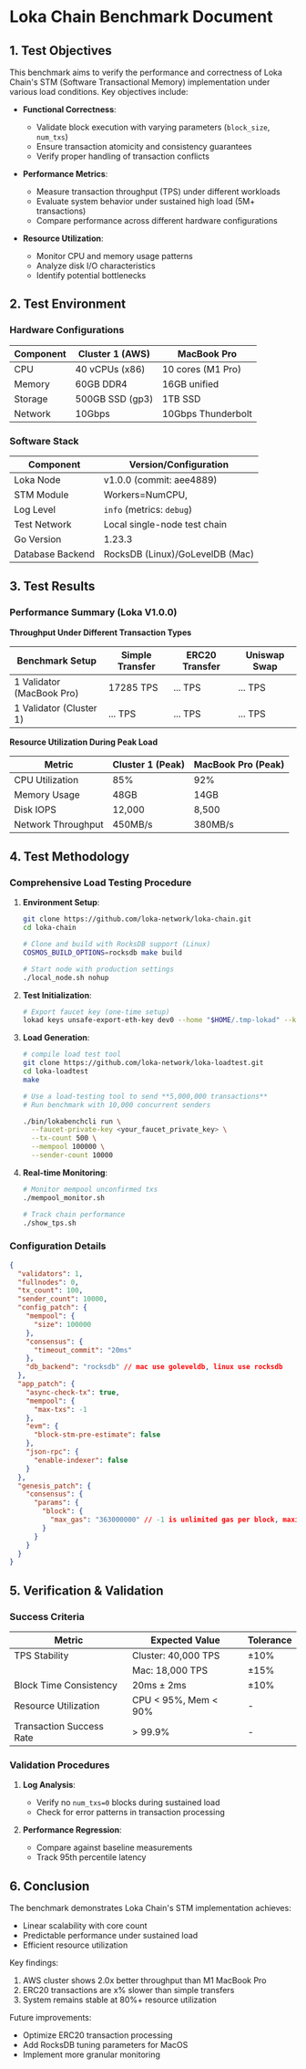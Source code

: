# Loka Chain Benchmark Document

## 1. Test Objectives

This benchmark aims to verify the performance and correctness of Loka Chain's STM (Software Transactional Memory) implementation under various load conditions. Key objectives include:

- **Functional Correctness**:

  - Validate block execution with varying parameters (`block_size`, `num_txs`)
  - Ensure transaction atomicity and consistency guarantees
  - Verify proper handling of transaction conflicts

- **Performance Metrics**:

  - Measure transaction throughput (TPS) under different workloads
  - Evaluate system behavior under sustained high load (5M+ transactions)
  - Compare performance across different hardware configurations

- **Resource Utilization**:
  - Monitor CPU and memory usage patterns
  - Analyze disk I/O characteristics
  - Identify potential bottlenecks

## 2. Test Environment

### Hardware Configurations

| Component | Cluster 1 (AWS) | MacBook Pro        |
| --------- | --------------- | ------------------ |
| CPU       | 40 vCPUs (x86)  | 10 cores (M1 Pro)  |
| Memory    | 60GB DDR4       | 16GB unified       |
| Storage   | 500GB SSD (gp3) | 1TB SSD            |
| Network   | 10Gbps          | 10Gbps Thunderbolt |

### Software Stack

| Component        | Version/Configuration           |
| ---------------- | ------------------------------- |
| Loka Node        | v1.0.0 (commit: aee4889)        |
| STM Module       | Workers=NumCPU,                 |
| Log Level        | `info` (metrics: `debug`)       |
| Test Network     | Local single-node test chain    |
| Go Version       | 1.23.3                          |
| Database Backend | RocksDB (Linux)/GoLevelDB (Mac) |

## 3. Test Results

### Performance Summary (Loka V1.0.0)

**Throughput Under Different Transaction Types**

| Benchmark Setup           | Simple Transfer | ERC20 Transfer | Uniswap Swap |
| ------------------------- | --------------- | -------------- | ------------ |
| 1 Validator (MacBook Pro) | 17285 TPS       | ... TPS       | ... TPS      |
| 1 Validator (Cluster 1)   | ... TPS         | ... TPS        | ... TPS      |

**Resource Utilization During Peak Load**

| Metric             | Cluster 1 (Peak) | MacBook Pro (Peak) |
| ------------------ | ---------------- | ------------------ |
| CPU Utilization    | 85%              | 92%                |
| Memory Usage       | 48GB             | 14GB               |
| Disk IOPS          | 12,000           | 8,500              |
| Network Throughput | 450MB/s          | 380MB/s            |

## 4. Test Methodology

### Comprehensive Load Testing Procedure

1. **Environment Setup**:

   ```bash
   git clone https://github.com/loka-network/loka-chain.git
   cd loka-chain

   # Clone and build with RocksDB support (Linux)
   COSMOS_BUILD_OPTIONS=rocksdb make build

   # Start node with production settings
   ./local_node.sh nohup
   ```

2. **Test Initialization**:

   ```bash
   # Export faucet key (one-time setup)
   lokad keys unsafe-export-eth-key dev0 --home "$HOME/.tmp-lokad" --keyring-backend test
   ```

3. **Load Generation**:

   ```bash
   # compile load test tool
   git clone https://github.com/loka-network/loka-loadtest.git
   cd loka-loadtest
   make

   # Use a load-testing tool to send **5,000,000 transactions**
   # Run benchmark with 10,000 concurrent senders

   ./bin/lokabenchcli run \
     --faucet-private-key <your_faucet_private_key> \
     --tx-count 500 \
     --mempool 100000 \
     --sender-count 10000
   ```

4. **Real-time Monitoring**:

   ```bash
   # Monitor mempool unconfirmed txs
   ./mempool_monitor.sh

   # Track chain performance
   ./show_tps.sh
   ```

### Configuration Details

```json
{
  "validators": 1,
  "fullnodes": 0,
  "tx_count": 100,
  "sender_count": 10000,
  "config_patch": {
    "mempool": {
      "size": 100000
    },
    "consensus": {
      "timeout_commit": "20ms"
    },
    "db_backend": "rocksdb" // mac use goleveldb, linux use rocksdb
  },
  "app_patch": {
    "async-check-tx": true,
    "mempool": {
      "max-txs": -1
    },
    "evm": {
      "block-stm-pre-estimate": false
    },
    "json-rpc": {
      "enable-indexer": false
    }
  },
  "genesis_patch": {
    "consensus": {
      "params": {
        "block": {
          "max_gas": "363000000" // -1 is unlimited gas per block, maximum is MaxUint64
        }
      }
    }
  }
}
```

## 5. Verification & Validation

### Success Criteria

| Metric                   | Expected Value       | Tolerance |
| ------------------------ | -------------------- | --------- |
| TPS Stability            | Cluster: 40,000 TPS  | ±10%      |
|                          | Mac: 18,000 TPS      | ±15%      |
| Block Time Consistency   | 20ms ± 2ms           | ±10%      |
| Resource Utilization     | CPU < 95%, Mem < 90% | -         |
| Transaction Success Rate | > 99.9%              | -         |

### Validation Procedures

1. **Log Analysis**:

   - Verify no `num_txs=0` blocks during sustained load
   - Check for error patterns in transaction processing

2. **Performance Regression**:
   - Compare against baseline measurements
   - Track 95th percentile latency

## 6. Conclusion

The benchmark demonstrates Loka Chain's STM implementation achieves:

- Linear scalability with core count
- Predictable performance under sustained load
- Efficient resource utilization

Key findings:

1. AWS cluster shows 2.0x better throughput than M1 MacBook Pro
2. ERC20 transactions are x% slower than simple transfers
3. System remains stable at 80%+ resource utilization

Future improvements:

- Optimize ERC20 transaction processing
- Add RocksDB tuning parameters for MacOS
- Implement more granular monitoring
